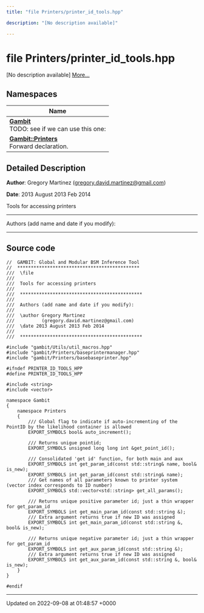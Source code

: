 ```yaml
---
title: "file Printers/printer_id_tools.hpp"

description: "[No description available]"

---
```


# file Printers/printer_id_tools.hpp

[No description available] [More...](#detailed-description)

## Namespaces

| Name           |
| -------------- |
| **[Gambit](/documentation/code/namespaces/namespacegambit/)** <br>TODO: see if we can use this one:  |
| **[Gambit::Printers](/documentation/code/namespaces/namespacegambit_1_1printers/)** <br>Forward declaration.  |

## Detailed Description


**Author**: Gregory Martinez ([gregory.david.martinez@gmail.com](mailto:gregory.david.martinez@gmail.com)) 

**Date**: 2013 August 2013 Feb 2014

Tools for accessing printers



------------------

Authors (add name and date if you modify):



------------------




## Source code

```
//  GAMBIT: Global and Modular BSM Inference Tool
//  *********************************************
///  \file
///
///  Tools for accessing printers
///
///  *********************************************
///
///  Authors (add name and date if you modify):
///
///  \author Gregory Martinez
///          (gregory.david.martinez@gmail.com)
///  \date 2013 August 2013 Feb 2014
///
///  *********************************************

#include "gambit/Utils/util_macros.hpp"
#include "gambit/Printers/baseprintermanager.hpp"
#include "gambit/Printers/basebaseprinter.hpp"

#ifndef PRINTER_ID_TOOLS_HPP
#define PRINTER_ID_TOOLS_HPP

#include <string>
#include <vector>

namespace Gambit
{
    namespace Printers
    {
        /// Global flag to indicate if auto-incrementing of the PointID by the likelihood container is allowed
        EXPORT_SYMBOLS bool& auto_increment();

        /// Returns unigue pointid;
        EXPORT_SYMBOLS unsigned long long int &get_point_id();

        /// Consolidated 'get id' function, for both main and aux
        EXPORT_SYMBOLS int get_param_id(const std::string& name, bool& is_new);
        EXPORT_SYMBOLS int get_param_id(const std::string& name);
        /// Get names of all parameters known to printer system (vector index corresponds to ID number)
        EXPORT_SYMBOLS std::vector<std::string> get_all_params();

        /// Returns unique positive parameter id; just a thin wrapper for get_param_id
        EXPORT_SYMBOLS int get_main_param_id(const std::string &);
        /// Extra argument returns true if new ID was assigned
        EXPORT_SYMBOLS int get_main_param_id(const std::string &, bool& is_new);

        /// Returns unique negative parameter id; just a thin wrapper for get_param_id
        EXPORT_SYMBOLS int get_aux_param_id(const std::string &);
        /// Extra argument returns true if new ID was assigned
        EXPORT_SYMBOLS int get_aux_param_id(const std::string &, bool& is_new);
    }
}

#endif
```


-------------------------------

Updated on 2022-09-08 at 01:48:57 +0000
